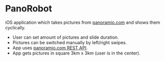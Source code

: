 # PanoRobot

iOS application which takes pictures from [panoramio.com](http://panoramio.com) and shows them cyclically.

* User can set amount of pictures and slide duration.
* Pictures can be switched manually by left/right swipes.
* App uses [panoramio.com REST API](http://www.panoramio.com/api/data/api.html).
* App gets pictures in square 3km x 3km (user is in the center).

